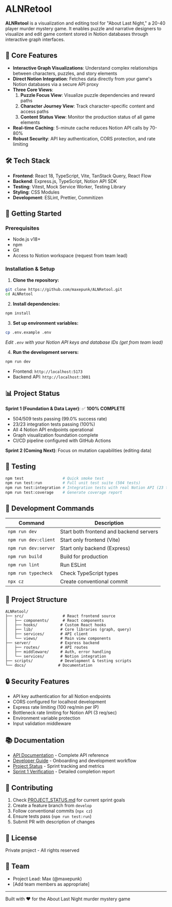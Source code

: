 # ALNRetool

**ALNRetool** is a visualization and editing tool for "About Last Night," a 20-40 player murder mystery game. It enables puzzle and narrative designers to visualize and edit game content stored in Notion databases through interactive graph interfaces.

## 🎯 Core Features

- **Interactive Graph Visualizations**: Understand complex relationships between characters, puzzles, and story elements
- **Direct Notion Integration**: Fetches data directly from your game's Notion databases via a secure API proxy
- **Three Core Views**:
  1. **Puzzle Focus View**: Visualize puzzle dependencies and reward paths
  2. **Character Journey View**: Track character-specific content and access paths
  3. **Content Status View**: Monitor the production status of all game elements
- **Real-time Caching**: 5-minute cache reduces Notion API calls by 70-80%
- **Robust Security**: API key authentication, CORS protection, and rate limiting

## 🛠️ Tech Stack

- **Frontend**: React 18, TypeScript, Vite, TanStack Query, React Flow
- **Backend**: Express.js, TypeScript, Notion API SDK
- **Testing**: Vitest, Mock Service Worker, Testing Library
- **Styling**: CSS Modules
- **Development**: ESLint, Prettier, Commitizen

## 🚀 Getting Started

### Prerequisites

- Node.js v18+
- npm
- Git
- Access to Notion workspace (request from team lead)

### Installation & Setup

1. **Clone the repository:**
```bash
git clone https://github.com/maxepunk/ALNRetool.git
cd ALNRetool
```

2. **Install dependencies:**
```bash
npm install
```

3. **Set up environment variables:**
```bash
cp .env.example .env
```
*Edit `.env` with your Notion API keys and database IDs (get from team lead)*

4. **Run the development servers:**
```bash
npm run dev
```
- Frontend: `http://localhost:5173`
- Backend API: `http://localhost:3001`

## 📊 Project Status

**Sprint 1 (Foundation & Data Layer)**: ✅ **100% COMPLETE**

- 504/509 tests passing (99.0% success rate)
- 23/23 integration tests passing (100%)
- All 4 Notion API endpoints operational
- Graph visualization foundation complete
- CI/CD pipeline configured with GitHub Actions

**Sprint 2 (Coming Next)**: Focus on mutation capabilities (editing data)

## 🧪 Testing

```bash
npm test                 # Quick smoke test
npm run test:run         # Full unit test suite (504 tests)
npm run test:integration # Integration tests with real Notion API (23 tests)
npm run test:coverage    # Generate coverage report
```

## 📝 Development Commands

| Command | Description |
|---------|-------------|
| `npm run dev` | Start both frontend and backend servers |
| `npm run dev:client` | Start only frontend (Vite) |
| `npm run dev:server` | Start only backend (Express) |
| `npm run build` | Build for production |
| `npm run lint` | Run ESLint |
| `npm run typecheck` | Check TypeScript types |
| `npx cz` | Create conventional commit |

## 📁 Project Structure

```
ALNRetool/
├── src/                 # React frontend source
│   ├── components/      # React components
│   ├── hooks/          # Custom React hooks
│   ├── lib/            # Core libraries (graph, query)
│   ├── services/       # API client
│   └── views/          # Main view components
├── server/             # Express backend
│   ├── routes/         # API routes
│   ├── middleware/     # Auth, error handling
│   └── services/       # Notion integration
├── scripts/            # Development & testing scripts
└── docs/              # Documentation
```

## 🔒 Security Features

- API key authentication for all Notion endpoints
- CORS configured for localhost development
- Express rate limiting (100 req/min per IP)
- Bottleneck rate limiting for Notion API (3 req/sec)
- Environment variable protection
- Input validation middleware

## 📚 Documentation

- [API Documentation](docs/API.md) - Complete API reference
- [Developer Guide](docs/DEVELOPER_GUIDE.md) - Onboarding and development workflow
- [Project Status](docs/PROJECT_STATUS.md) - Sprint tracking and metrics
- [Sprint 1 Verification](SPRINT_1_VERIFICATION.md) - Detailed completion report

## 🤝 Contributing

1. Check [PROJECT_STATUS.md](docs/PROJECT_STATUS.md) for current sprint goals
2. Create a feature branch from `develop`
3. Follow conventional commits (`npx cz`)
4. Ensure tests pass (`npm run test:run`)
5. Submit PR with description of changes

## 📄 License

Private project - All rights reserved

## 👥 Team

- Project Lead: Max (@maxepunk)
- [Add team members as appropriate]

---

Built with ❤️ for the About Last Night murder mystery game
